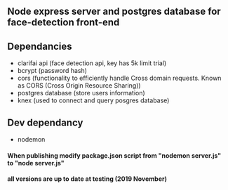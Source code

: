 ## Node express server and postgres database for face-detection front-end

## Dependancies
- clarifai api (face detection api, key has 5k limit trial)
- bcrypt (password hash)
- cors (functionality to efficiently handle Cross domain requests. Known as CORS (Cross Origin Resource Sharing))
- postgres database (store users information)
- knex (used to connect and query posgres database)

## Dev dependancy
- nodemon

#### When publishing modify package.json script from "nodemon server.js" to "node server.js"

#### all versions are up to date at testing (2019 November)